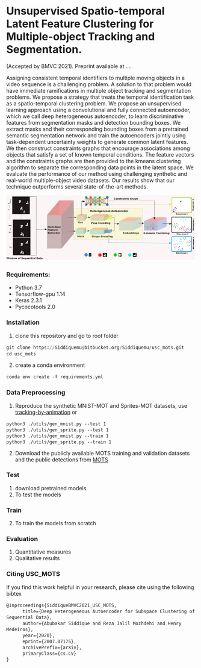 # Unsupervised Spatio-temporal Latent Feature Clustering for Multiple-object Tracking and Segmentation.
(Accepted by BMVC 2021). Preprint available at ....

Assigning consistent temporal identifiers to multiple moving objects in a video sequence is a challenging problem. A solution to that problem would have immediate ramifications in multiple object tracking and segmentation problems. We propose a strategy that treats the temporal identification task as a spatio-temporal clustering problem. We propose an unsupervised learning approach using a convolutional and fully connected autoencoder, which we call deep heterogeneous autoencoder, to learn discriminative features from segmentation masks and detection bounding boxes. We extract masks and their corresponding bounding boxes from a pretrained semantic segmentation network and train the autoencoders jointly using task-dependent uncertainty weights to generate common latent features. We then construct constraints graphs that encourage associations among objects that satisfy a set of known temporal conditions. The feature vectors and the constraints graphs are then provided to the kmeans clustering algorithm to separate the corresponding data points in the latent space. We evaluate the performance of our method using challenging synthetic and real-world multiple-object video datasets. Our results show that our technique outperforms several state-of-the-art methods.

![model_diagramv1](images/model_diagramv1.PNG)
### Requirements: ###
* Python 3.7 
* Tensorflow-gpu 1.14
* Keras 2.3.1
* Pycocotools 2.0

### Installation ###

1. clone this repository and go to root folder
```python
git clone https://Siddiquemu@bitbucket.org/Siddiquemu/usc_mots.git
cd usc_mots
```
2. create a conda environment
```python
conda env create -f requirements.yml
```
### Data Preprocessing ###
1. Reproduce the synthetic MNIST-MOT and Sprites-MOT datasets, use [tracking-by-animation](https://github.com/zhen-he/tracking-by-animation.git) or
```shell
python3 ./utils/gen_mnist.py --test 1
python3 ./utils/gen_sprite.py --test 1
python3 ./utils/gen_mnist.py --train 1
python3 ./utils/gen_sprite.py --train 1
```
2. Download the publicly available MOTS training and validation datasets and the public detections from [MOTS](https://www.vision.rwth-aachen.de/page/mots) 

### Test ###
1. download pretrained models
2. To test the models

### Train ###
2. To train the models from scratch

### Evaluation ###

1. Quantitative measures
2. Qualitative results


### Citing USC_MOTS ###

If you find this work helpful in your research, please cite using the following bibtex
```
@inproceedings{SiddiqueBMVC2021_USC_MOTS,
      title={Deep Heterogeneous Autoencoder for Subspace Clustering of Sequential Data}, 
      author={Abubakar Siddique and Reza Jalil Mozhdehi and Henry Medeiros},
      year={2020},
      eprint={2007.07175},
      archivePrefix={arXiv},
      primaryClass={cs.CV}
}
```
